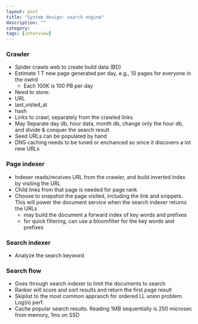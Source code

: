 ```yaml
---
layout: post
title: "System design: search engine"
description: ""
category: 
tags: [interview]
---
```


### Crawler
* Spider crawls web to create build data (BD)
* Estimate 1 T new page generated per day, e.g., 10 pages for everyone in the owlrd
  * Each 100K is 100 PB per day
* Need to store:
 * URL
 * last_visted_at
 * hash
 * Links to crawl, separately from the crawled links
* May Separate day db, hour data, month db, change only the hour db, and divide & conquer the search result
* Seed URLs can be populated by hand
* DNS caching needs to be tuned or enchanced so since it discovers a lot new URLs

### Page indexer
* Indexer reads/receives URL from the crawler, and build inverted index by visiting the URL
* Child links from that page is needed for page rank 
* Choose to snapshot the page visited, including the link and snippets. This will power the document service when the search indexer returns the URLs
  * may build the document a forward index of key words and prefixes
  * for quick filtering, can use a bloomfilter for the key words and prefixes

### Search indexer
* Analyze the search keyword

### Search flow
* Goes through search indexer to limit the documents to search
* Ranker will score and sort results and return the first page result
* Skiplist to the most common appraoch for ordered LL union problem. Log(n) perf.
* Cache popular search results. Reading 1MB sequentially is 250 microsec from memory, 1ms on SSD

